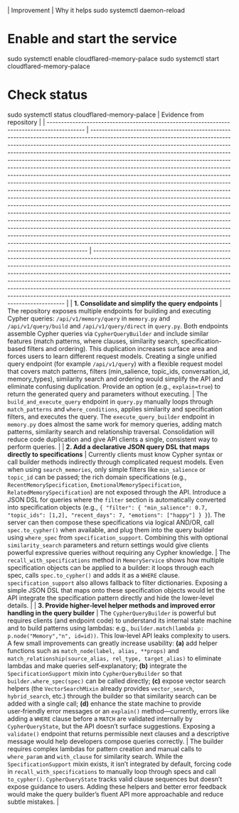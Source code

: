 | Improvement                                                                                 | Why it helps                                                                                                                                                                                                                                                                                                                                                                                                                                                                                                                                                                                              sudo systemctl daemon-reload

  # Enable and start the service
  sudo systemctl enable cloudflared-memory-palace
  sudo systemctl start cloudflared-memory-palace

  # Check status
  sudo systemctl status cloudflared-memory-palace                                                                                                                                                                                                                                                                                                                                                                                                                                                                                                                                                                                                                                                                                      | Evidence from repository                                                                                                                                                                                                                                                                                                                                                                                                                                                                                                                                 |
| ------------------------------------------------------------------------------------------- | ----------------------------------------------------------------------------------------------------------------------------------------------------------------------------------------------------------------------------------------------------------------------------------------------------------------------------------------------------------------------------------------------------------------------------------------------------------------------------------------------------------------------------------------------------------------------------------------------------------------------------------------------------------------------------------------------------------------------------------------------------------------------------------------------------------------------------------------------------------------------------------------------------------------------------------------------------------------------------------------------------------------------------------------------------------------------------------------------------------------------------------------------------------------------------------------------------------------------------------------------------------------------------------------------- | -------------------------------------------------------------------------------------------------------------------------------------------------------------------------------------------------------------------------------------------------------------------------------------------------------------------------------------------------------------------------------------------------------------------------------------------------------------------------------------------------------------------------------------------------------- |
| **1. Consolidate and simplify the query endpoints**                                         | The repository exposes multiple endpoints for building and executing Cypher queries: `/api/v1/memory/query` in `memory.py` and `/api/v1/query/build` and `/api/v1/query/direct` in `query.py`.  Both endpoints assemble Cypher queries via `CypherQueryBuilder` and include similar features (match patterns, where clauses, similarity search, specification-based filters and ordering).  This duplication increases surface area and forces users to learn different request models.  Creating a single unified query endpoint (for example `/api/v1/query`) with a flexible request model that covers match patterns, filters (min\_salience, topic\_ids, conversation\_id, memory\_types), similarity search and ordering would simplify the API and eliminate confusing duplication.  Provide an option (e.g., `explain=true`) to return the generated query and parameters without executing.                                                                                                                                                                                                                                                                                                                                                                                            | The `build_and_execute_query` endpoint in `query.py` manually loops through `match_patterns` and `where_conditions`, applies similarity and specification filters, and executes the query.  The `execute_query_builder` endpoint in `memory.py` does almost the same work for memory queries, adding match patterns, similarity search and relationship traversal.  Consolidation will reduce code duplication and give API clients a single, consistent way to perform queries.                                                                         |
| **2. Add a declarative JSON query DSL that maps directly to specifications**                | Currently clients must know Cypher syntax or call builder methods indirectly through complicated request models.  Even when using `search_memories`, only simple filters like `min_salience` or `topic_id` can be passed; the rich domain specifications (e.g., `RecentMemorySpecification`, `EmotionalMemorySpecification`, `RelatedMemorySpecification`) are not exposed through the API.  Introduce a JSON DSL for queries where the `filter` section is automatically converted into specification objects (e.g., `{ "filter": { "min_salience": 0.7, "topic_ids": [1,2], "recent_days": 7, "emotions": ["happy"] } }`).  The server can then compose these specifications via logical AND/OR, call `spec.to_cypher()` when available, and plug them into the query builder using `where_spec` from `specification_support`.  Combining this with optional `similarity_search` parameters and return settings would give clients powerful expressive queries without requiring any Cypher knowledge.                                                                                                                                                                                                                                                                                        | The `recall_with_specifications` method in `MemoryService` shows how multiple specification objects can be applied to a builder: it loops through each spec, calls `spec.to_cypher()` and adds it as a `WHERE` clause.  `specification_support` also allows fallback to filter dictionaries.  Exposing a simple JSON DSL that maps onto these specification objects would let the API integrate the specification pattern directly and hide the lower‑level details.                                                                                     |
| **3. Provide higher‑level helper methods and improved error handling in the query builder** | The `CypherQueryBuilder` is powerful but requires clients (and endpoint code) to understand its internal state machine and to build patterns using lambdas: e.g., `builder.match(lambda p: p.node("Memory","n", id=id))`.  This low‑level API leaks complexity to users.  A few small improvements can greatly increase usability: **(a)** add helper functions such as `match_node(label, alias, **props)` and `match_relationship(source_alias, rel_type, target_alias)` to eliminate lambdas and make queries self‑explanatory; **(b)** integrate the `SpecificationSupport` mixin into `CypherQueryBuilder` so that `builder.where_spec(spec)` can be called directly; **(c)** expose vector search helpers (the `VectorSearchMixin` already provides `vector_search`, `hybrid_search`, etc.) through the builder so that similarity search can be added with a single call; **(d)** enhance the state machine to provide user‑friendly error messages or an `explain()` method—currently, errors like adding a `WHERE` clause before a `MATCH` are validated internally by `CypherQueryState`, but the API doesn’t surface suggestions.  Exposing a `validate()` endpoint that returns permissible next clauses and a descriptive message would help developers compose queries correctly. | The builder requires complex lambdas for pattern creation and manual calls to `where_param` and `with_clause` for similarity search.  While the `SpecificationSupport` mixin exists, it isn’t integrated by default, forcing code in `recall_with_specifications` to manually loop through specs and call `to_cypher()`.  `CypherQueryState` tracks valid clause sequences but doesn’t expose guidance to users.  Adding these helpers and better error feedback would make the query builder’s fluent API more approachable and reduce subtle mistakes. |
